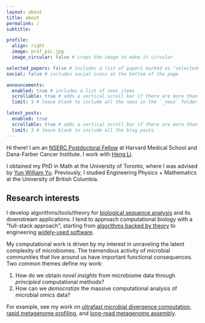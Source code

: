```yaml
---
layout: about
title: about
permalink: /
subtitle: 

profile:
  align: right
  image: prof_pic.jpg
  image_circular: false # crops the image to make it circular

selected_papers: false # includes a list of papers marked as "selected={true}"
social: false # includes social icons at the bottom of the page

announcements:
  enabled: true # includes a list of news items
  scrollable: true # adds a vertical scroll bar if there are more than 3 news items
  limit: 3 # leave blank to include all the news in the `_news` folder

latest_posts:
  enabled: true
  scrollable: true # adds a vertical scroll bar if there are more than 3 new posts items
  limit: 3 # leave blank to include all the blog posts
---
```


<p>
Hi there! I am an <a href="https://www.nserc-crsng.gc.ca/Students-Etudiants/PD-NP/cpra-bprc_eng.asp#a1">NSERC Postdoctoral Fellow</a> at Harvard Medical School and Dana-Farber Cancer Institute. I work with <a href="https://hlilab.github.io/">Heng Li</a>.
</p>

<p>
I obtained my PhD in Math at the University of Toronto, where I was advised by <a href="https://yunwilliamyu.net/content/">Yun William Yu</a>. Previously, I studied Engineering Physics + Mathematics at the University of British Columbia. 
</p>

## Research interests

<!------>

I develop algorithms/tools/theory for [biological sequence analysis](https://en.wikipedia.org/wiki/Sequence_analysis) and its downstream applications. I tend to approach computational biology with a "full-stack approach", starting from [algorithms backed by theory](https://www.genome.org/cgi/doi/10.1101/gr.277637.122) to engineering [widely-used software](https://github.com/bluenote-1577). 

My computational work is driven by my interest in unraveling the latent complexity of microbiomes. The tremendous activity of microbial communities that live around us have important functional consequences. Two common themes define my work:

1. How do we obtain _novel insights_ from microbiome data through _principled_ computational methods?
2. How can we _democratize_ the massive computational analysis of microbial omics data?

For example, see my work on [ultrafast microbial divergence computation](https://www.nature.com/articles/s41592-023-02018-3), [rapid metagenome profiling](https://doi.org/10.1038/s41587-024-02412-y), and [long-read metagenome assembly](https://www.biorxiv.org/content/10.1101/2025.09.05.674543v1). 


